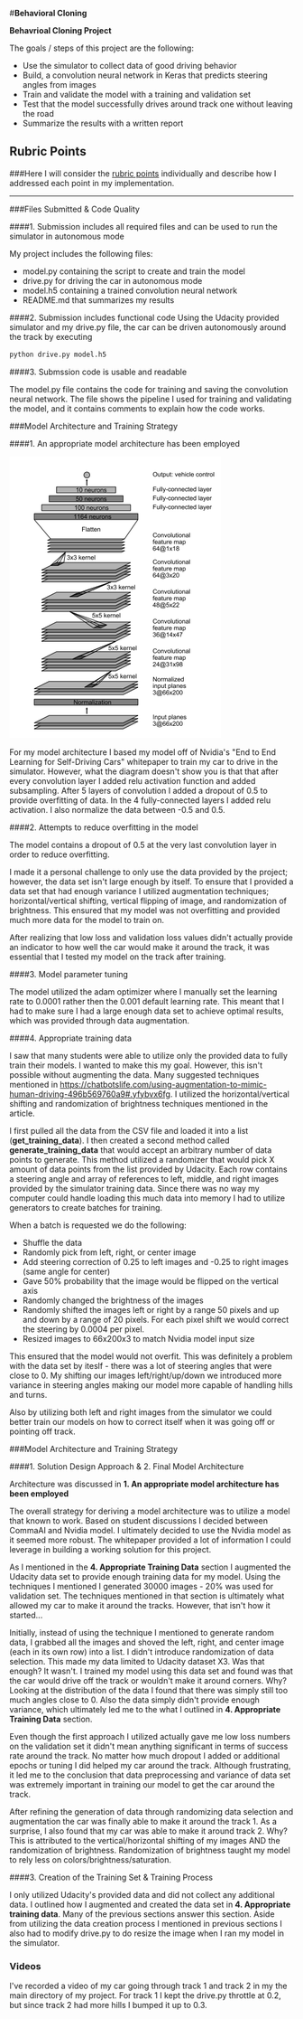 #**Behavioral Cloning**

**Behavrioal Cloning Project**

The goals / steps of this project are the following:
* Use the simulator to collect data of good driving behavior
* Build, a convolution neural network in Keras that predicts steering angles from images
* Train and validate the model with a training and validation set
* Test that the model successfully drives around track one without leaving the road
* Summarize the results with a written report


[//]: # (Image References)

[image1]: ./images/Nvidia_Architecture.PNG "Model Visualization"

## Rubric Points
###Here I will consider the [rubric points](https://review.udacity.com/#!/rubrics/432/view) individually and describe how I addressed each point in my implementation.  

---
###Files Submitted & Code Quality

####1. Submission includes all required files and can be used to run the simulator in autonomous mode

My project includes the following files:
* model.py containing the script to create and train the model
* drive.py for driving the car in autonomous mode
* model.h5 containing a trained convolution neural network
* README.md that summarizes my results

####2. Submission includes functional code
Using the Udacity provided simulator and my drive.py file, the car can be driven autonomously around the track by executing
```sh
python drive.py model.h5
```

####3. Submssion code is usable and readable

The model.py file contains the code for training and saving the convolution neural network. The file shows the pipeline I used for training and validating the model, and it contains comments to explain how the code works.

###Model Architecture and Training Strategy

####1. An appropriate model architecture has been employed

![image1]

For my model architecture I based my model off of Nvidia's "End to End Learning for Self-Driving Cars" whitepaper to train my car to drive in the simulator. However, what the diagram doesn't show you is that that after every convolution layer I added relu activation function and added subsampling. After 5 layers of convolution I added a dropout of 0.5 to provide overfitting of data. In the 4 fully-connected layers I added relu activation. I also normalize the data between -0.5 and 0.5.

####2. Attempts to reduce overfitting in the model

The model contains a dropout of 0.5 at the very last convolution layer in order to reduce overfitting.

I made it a personal challenge to only use the data provided by the project; however, the data set isn't large enough by itself. To ensure that I provided a data set that had enough variance I utilized augmentation techniques; horizontal/vertical shifting, vertical flipping of image, and randomization of brightness. This ensured that my model was not overfitting and provided much more data for the model to train on.

After realizing that low loss and validation loss values didn't actually provide an indicator to how well the car would make it around the track, it was essential that I tested my model on the track after training.

####3. Model parameter tuning

The model utilized the adam optimizer where I manually set the learning rate to 0.0001 rather then the 0.001 default learning rate. This meant that I had to make sure I had a large enough data set to achieve optimal results, which was provided through data augmentation.

####4. Appropriate training data

I saw that many students were able to utilize only the provided data to fully train their models. I wanted to make this my goal. However, this isn't possible without augmenting the data. Many suggested techniques mentioned in https://chatbotslife.com/using-augmentation-to-mimic-human-driving-496b569760a9#.yfybvx6fg. I utilized the horizontal/vertical shifting and randomization of brightness techniques mentioned in the article.

I first pulled all the data from the CSV file and loaded it into a list (**get_training_data**). I then created a second method called **generate_training_data** that would accept an arbitrary number of data points to generate. This method utilized a randomizer that would pick X amount of data points from the list provided by Udacity. Each row contains a steering angle and array of references to left, middle, and right images provided by the simulator training data. Since there was no way my computer could handle loading this much data into memory I had to utilize generators to create batches for training.

When a batch is requested we do the following:
- Shuffle the data
- Randomly pick from left, right, or center image
- Add steering correction of 0.25 to left images and -0.25 to right images (same angle for center)
- Gave 50% probability that the image would be flipped on the vertical axis
- Randomly changed the brightness of the images
- Randomly shifted the images left or right by a range 50 pixels and up and down by a range of 20 pixels. For each pixel shift we would correct the steering by 0.0004 per pixel.
- Resized images to 66x200x3 to match Nvidia model input size

This ensured that the model would not overfit. This was definitely a problem with the data set by iteslf - there was a lot of steering angles that were close to 0. My shifting our images left/right/up/down we introduced more variance in steering angles making our model more capable of handling hills and turns.

Also by utilizing both left and right images from the simulator we could better train our models on how to correct itself when it was going off or pointing off track.

###Model Architecture and Training Strategy

####1. Solution Design Approach & 2. Final Model Architecture

Architecture was discussed in **1. An appropriate model architecture has been employed**

The overall strategy for deriving a model architecture was to utilize a model that known to work. Based on student discussions I decided between CommaAI and Nvidia model. I ultimately decided to use the Nvidia model as it seemed more robust. The whitepaper provided a lot of information I could leverage in building a working solution for this project.

As I mentioned in the **4. Appropriate Training Data** section I augmented the Udacity data set to provide enough training data for my model. Using the techniques I mentioned I generated 30000 images - 20% was used for validation set. The techniques mentioned in that section is ultimately what allowed my car to make it around the tracks. However, that isn't how it started...

Initially, instead of using the technique I mentioned to generate random data, I grabbed all the images and shoved the left, right, and center image (each in its own row) into a list. I didn't introduce randomization of data selection. This made my data limited to Udacity dataset X3. Was that enough? It wasn't. I trained my model using this data set and found was that the car would drive off the track or wouldn't make it around corners. Why? Looking at the distribution of the data I found that there was simply still too much angles close to 0. Also the data simply didn't provide enough variance, which ultimately led me to the what I outlined in **4. Appropriate Training Data** section.

Even though the first approach I utilized actually gave me low loss numbers on the validation set it didn't mean anything significant in terms of success rate around the track. No matter how much dropout I added or additional epochs or tuning I did helped my car around the track. Although frustrating, it led me to the conclusion that data preprocessing and variance of data set was extremely important in training our model to get the car around the track.

After refining the generation of data through randomizing data selection and augmentation the car was finally able to make it around the track 1. As a surprise, I also found that my car was able to make it around track 2. Why? This is attributed to the vertical/horizontal shifting of my images AND the randomization of brightness. Randomization of brightness taught my model to rely less on colors/brightness/saturation.  

####3. Creation of the Training Set & Training Process

I only utilized Udacity's provided data and did not collect any additional data. I outlined how I augmented and created the data set in **4. Appropriate training data**. Many of the previous sections answer this section. Aside from utilizing the data creation process I mentioned in previous sections I also had to modify drive.py to do resize the image when I ran my model in the simulator. 


### Videos
I've recorded a video of my car going through track 1 and track 2 in my the main directory of my project. For track 1 I kept the drive.py throttle at 0.2, but since track 2 had more hills I bumped it up to 0.3.
